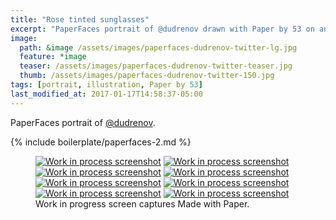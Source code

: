 ```yaml
---
title: "Rose tinted sunglasses"
excerpt: "PaperFaces portrait of @dudrenov drawn with Paper by 53 on an iPad."
image: 
  path: &image /assets/images/paperfaces-dudrenov-twitter-lg.jpg 
  feature: *image
  teaser: /assets/images/paperfaces-dudrenov-twitter-teaser.jpg
  thumb: /assets/images/paperfaces-dudrenov-twitter-150.jpg
tags: [portrait, illustration, Paper by 53]
last_modified_at: 2017-01-17T14:58:37-05:00
---
```


PaperFaces portrait of [@dudrenov](http://twitter.com/dudrenov).

{% include boilerplate/paperfaces-2.md %}

<figure class="third">
  <a href="{{ site.url }}/assets/images/paperfaces-dudrenov-process-1-lg.jpg"><img src="{{ site.url }}/assets/images/paperfaces-dudrenov-process-1-600.jpg" alt="Work in process screenshot"></a>
  <a href="{{ site.url }}/assets/images/paperfaces-dudrenov-process-2-lg.jpg"><img src="{{ site.url }}/assets/images/paperfaces-dudrenov-process-2-600.jpg" alt="Work in process screenshot"></a>
  <a href="{{ site.url }}/assets/images/paperfaces-dudrenov-process-3-lg.jpg"><img src="{{ site.url }}/assets/images/paperfaces-dudrenov-process-3-600.jpg" alt="Work in process screenshot"></a>
  <a href="{{ site.url }}/assets/images/paperfaces-dudrenov-process-4-lg.jpg"><img src="{{ site.url }}/assets/images/paperfaces-dudrenov-process-4-600.jpg" alt="Work in process screenshot"></a>
  <a href="{{ site.url }}/assets/images/paperfaces-dudrenov-process-5-lg.jpg"><img src="{{ site.url }}/assets/images/paperfaces-dudrenov-process-5-600.jpg" alt="Work in process screenshot"></a>
  <a href="{{ site.url }}/assets/images/paperfaces-dudrenov-process-6-lg.jpg"><img src="{{ site.url }}/assets/images/paperfaces-dudrenov-process-6-600.jpg" alt="Work in process screenshot"></a>
  <a href="{{ site.url }}/assets/images/paperfaces-dudrenov-process-7-lg.jpg"><img src="{{ site.url }}/assets/images/paperfaces-dudrenov-process-7-600.jpg" alt="Work in process screenshot"></a>
  <a href="{{ site.url }}/assets/images/paperfaces-dudrenov-process-8-lg.jpg"><img src="{{ site.url }}/assets/images/paperfaces-dudrenov-process-8-600.jpg" alt="Work in process screenshot"></a>
  <figcaption>Work in progress screen captures Made with Paper.</figcaption>
</figure>
